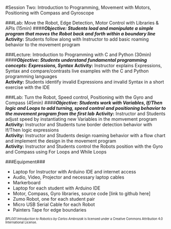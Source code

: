 #Session Two: Introduction to Programming, Movement with Motors, Positioning with Compass and Gyroscope

###Lab: Move the Robot, Edge Detection, Motor Control with Libraries & APIs (15min)
####_**Objective: Students load and manipulate a simple program that moves the Robot back and forth within a boundary line**_
**Activity:** Students follow along with Instructor to add basic roaming behavior to the movement program<br>

###Lecture: Introduction to Programming with C and Python (30min)
####_**Objective: Students understand fundamental programming concepts: Expressions, Syntax**_
**Activity:** Instructor explains Expressions, Syntax and compare/contrasts live examples with the C and Python programming languages<br>
**Activity:** Students identify invalid Expressions and invalid Syntax in a short exercise with the IDE

###Lab: Turn the Robot, Speed control, Positioning with the Gyro and Compass (45min)
####_**Objective: Students work with Variables, If/Then logic and Loops to add turning, speed control and positioning behavior to the movement program from the first lab**_
**Activity:** Instructor and Students adjust speed by instantiating new Variables in the momvement program<br>
**Activity:** Instructor and Students tune border detection behavior with If/Then logic expressions<br>
**Activity:** Instructor and Students design roaming behavior with a flow chart and implement the design in the movement program<br>
**Activity:** Instructor and Students control the Robots position with the Gyro and Compass using For Loops and While Loops 

###Equipment###
* Laptop for Instructor with Arduino IDE and internet access
* Audio, Video, Projector and necessary laptop cables
* Markerboard
* Laptop for each student with Arduino IDE
* Motor, Compass, Gyro libraries, source code [link to github here]
* Zumo Robot, one for each student pair
* Micro USB Serial Cable for each Robot
* Painters Tape for edge boundaries

<sup><sub>*BPL001 Introduction to Robotics by Carlos Ambrozak* is licensed under a Creative Commons Attribution 4.0 International License.</sub></sup>
